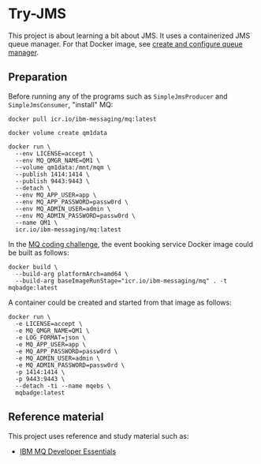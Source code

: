 # Try-JMS

This project is about learning a bit about JMS. It uses a containerized JMS queue manager.
For that Docker image, see
[create and configure queue manager](https://developer.ibm.com/learningpaths/ibm-mq-badge/create-configure-queue-manager/).

## Preparation

Before running any of the programs such as `SimpleJmsProducer` and `SimpleJmsConsumer`, "install" MQ:

```shell
docker pull icr.io/ibm-messaging/mq:latest

docker volume create qm1data

docker run \
  --env LICENSE=accept \
  --env MQ_QMGR_NAME=QM1 \
  --volume qm1data:/mnt/mqm \
  --publish 1414:1414 \
  --publish 9443:9443 \
  --detach \
  --env MQ_APP_USER=app \
  --env MQ_APP_PASSWORD=passw0rd \
  --env MQ_ADMIN_USER=admin \
  --env MQ_ADMIN_PASSWORD=passw0rd \
  --name QM1 \
  icr.io/ibm-messaging/mq:latest
```

In the [MQ coding challenge](https://developer.ibm.com/learningpaths/ibm-mq-badge/mq-coding-challenge/),
the event booking service Docker image could be built as follows:

```shell
docker build \
  --build-arg platformArch=amd64 \
  --build-arg baseImageRunStage="icr.io/ibm-messaging/mq" . -t mqbadge:latest
```

A container could be created and started from that image as follows:

```shell
docker run \
  -e LICENSE=accept \
  -e MQ_QMGR_NAME=QM1 \
  -e LOG_FORMAT=json \
  -e MQ_APP_USER=app \
  -e MQ_APP_PASSWORD=passw0rd \
  -e MQ_ADMIN_USER=admin \
  -e MQ_ADMIN_PASSWORD=passw0rd \
  -p 1414:1414 \
  -p 9443:9443 \
  --detach -ti --name mqebs \
  mqbadge:latest
```

## Reference material

This project uses reference and study material such as:
* [IBM MQ Developer Essentials](https://developer.ibm.com/learningpaths/ibm-mq-badge/)
